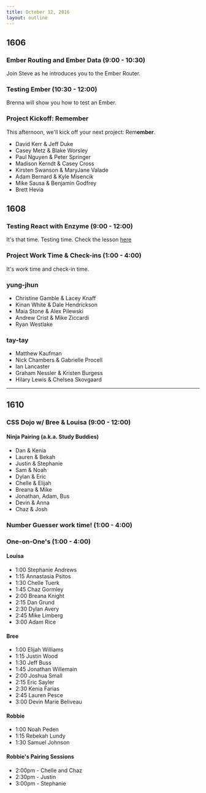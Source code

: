 ```yaml
---
title: October 12, 2016
layout: outline
---
```


## 1606

### Ember Routing and Ember Data (9:00 - 10:30)

Join Steve as he introduces you to the Ember Router.

### Testing Ember (10:30 - 12:00)

Brenna will show you how to test an Ember.

### Project Kickoff: Remember

This afternoon, we'll kick off your next project: Rem<strong>ember</strong>.

* David Kerr & Jeff Duke
* Casey Metz & Blake Worsley
* Paul Nguyen & Peter Springer
* Madison Kerndt & Casey Cross
* Kirsten Swanson & MaryJane Valade
* Adam Bernard & Kyle Misencik
* Mike Sausa & Benjamin Godfrey
* Brett Hevia


## 1608

### Testing React with Enzyme (9:00 - 12:00)

It's that time. Testing time.
Check the lesson [here](http://frontend.turing.io/lessons/testing-react.html)

### Project Work Time & Check-ins (1:00 - 4:00)

It's work time and check-in time.

### yung-jhun

* Christine Gamble & Lacey Knaff
* Kinan White & Dale Hendrickson
* Maia Stone & Alex Pilewski
* Andrew Crist & Mike Ziccardi
* Ryan Westlake

### tay-tay

* Matthew Kaufman
* Nick Chambers & Gabrielle Procell
* Ian Lancaster
* Graham Nessler & Kristen Burgess
* Hilary Lewis & Chelsea Skovgaard

***

## 1610

### CSS Dojo w/ Bree & Louisa (9:00 - 12:00)

#### Ninja Pairing (a.k.a. Study Buddies)

- Dan & Kenia
- Lauren & Bekah
- Justin & Stephanie
- Sam & Noah
- Dylan & Eric
- Chelle & Elijah
- Breana & Mike
- Jonathan, Adam, Bus
- Devin & Anna
- Chaz & Josh


### Number Guesser work time! (1:00 - 4:00)

### One-on-One's (1:00 - 4:00)

#### Louisa

- 1:00 Stephanie Andrews
- 1:15 Annastasia Psitos
- 1:30 Chelle Tuerk
- 1:45 Chaz Gormley
- 2:00 Breana Knight
- 2:15 Dan Grund
- 2:30 Dylan Avery
- 2:45 Mike Limberg
- 3:00 Adam Rice

#### Bree

- 1:00 Elijah Williams
- 1:15 Justin Wood
- 1:30 Jeff Buss
- 1:45 Jonathan Willemain
- 2:00 Joshua Small
- 2:15 Eric Sayler
- 2:30 Kenia Farias
- 2:45 Lauren Pesce
- 3:00 Devin Marie Beliveau

#### Robbie

- 1:00 Noah Peden
- 1:15 Rebekah Lundy
- 1:30 Samuel Johnson


#### Robbie's Pairing Sessions

* 2:00pm - Chelle and Chaz
* 2:30pm - Justin
* 3:00pm - Stephanie
